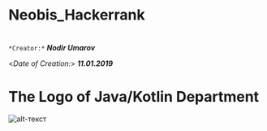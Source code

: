 # Neobis_Hackerrank

# 
```*Creator:*``` ***Nodir Umarov***

<*Date of Creation:*> ***11.01.2019***

# The Logo of Java/Kotlin Department

![alt-текст](https://github.com/NodirUmarov/Neobis_Hackerrank/blob/master/Java_Kotlin_Backend.jpg "The Logo")
